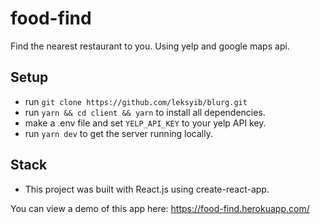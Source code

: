 # food-find
Find the nearest restaurant to you. Using yelp and google maps api.

## Setup
 - run `git clone https://github.com/leksyib/blurg.git`
 - run `yarn && cd client && yarn` to install all dependencies.
 - make a .env file and set `YELP_API_KEY` to your yelp API key.
 - run `yarn dev` to get the server running locally.
 
 ## Stack
 - This project was built with React.js using create-react-app.
 

You can view a demo of this app here: https://food-find.herokuapp.com/
